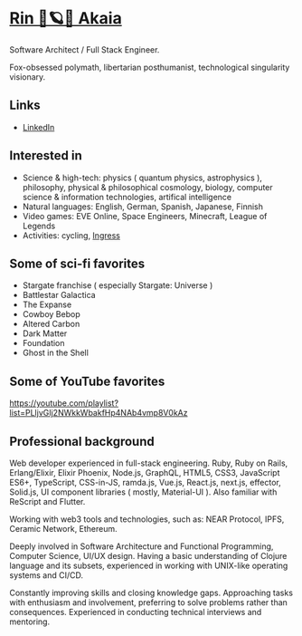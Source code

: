 # [Rin 🦊🪐😈 Akaia](https://Rin.🦊🪐😈.Akaia.eth)

Software Architect / Full Stack Engineer.

Fox-obsessed polymath, libertarian posthumanist, technological singularity visionary.

## Links

- [LinkedIn](https://www.linkedin.com/in/rin-akaia-672444189/)

## Interested in

- Science & high-tech: physics ( quantum physics, astrophysics ), philosophy, physical & philosophical cosmology, biology, computer science & information technologies, artifical intelligence
- Natural languages: English, German, Spanish, Japanese, Finnish
- Video games: EVE Online, Space Engineers, Minecraft, League of Legends
- Activities: cycling, [Ingress](https://ingress.com)

## Some of sci-fi favorites

- Stargate franchise ( especially Stargate: Universe )
- Battlestar Galactica
- The Expanse
- Cowboy Bebop
- Altered Carbon
- Dark Matter
- Foundation
- Ghost in the Shell

## Some of YouTube favorites
https://youtube.com/playlist?list=PLljvGIj2NWkkWbakfHp4NAb4vmp8V0kAz

## Professional background

Web developer experienced in full-stack engineering. Ruby, Ruby on Rails, Erlang/Elixir, Elixir Phoenix, Node.js, GraphQL, HTML5, CSS3, JavaScript ES6+, TypeScript, CSS-in-JS, ramda.js, Vue.js, React.js, next.js, effector, Solid.js, UI component libraries ( mostly, Material-UI ). Also familiar with ReScript and Flutter.

Working with web3 tools and technologies, such as: NEAR Protocol, IPFS, Ceramic Network, Ethereum.

Deeply involved in Software Architecture and Functional Programming, Computer Science, UI/UX design. Having a basic understanding of Clojure language and its subsets, experienced in working with UNIX-like operating systems and CI/CD.

Constantly improving skills and closing knowledge gaps. Approaching tasks with enthusiasm and involvement, preferring to solve problems rather than consequences. Experienced in conducting technical interviews and mentoring.
